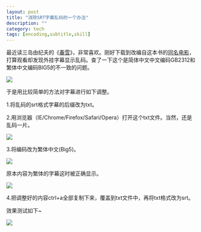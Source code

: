 ```yaml
---
layout: post
title: "消除SRT字幕乱码的一个办法"
description: ""
category: tech
tags: [encoding,subtitle,skill]
---
```


最近读三岛由纪夫的《[春雪](http://book.douban.com/subject/3987362/ "豆瓣链接")》，非常喜欢。刚好下载到改编自这本书的[同名电影](http://movie.douban.com/subject/1478789/ "豆瓣链接")，打算观看却发现外挂字幕显示乱码。查了一下这个是简体中文中文编码GB2312和繁体中文编码BIG5的不一致的问题。

![](http://farm8.staticflickr.com/7086/7112438069_25958720b1.jpg)

于是用比较简单的方法对字幕进行如下调整。

1\.将乱码的srt格式字幕的后缀改为txt。

2\.用浏览器（IE/Chrome/Firefox/Safari/Opera）打开这个txt文件。当然，还是乱码一片。

![](http://farm8.staticflickr.com/7185/6966361144_54be7b6f5e.jpg)

3\.将编码改为繁体中文(Big5)。

![](http://farm8.staticflickr.com/7139/7112437795_bbc263acf5.jpg)

原本内容为繁体的字幕这时被正确显示。

![](http://farm8.staticflickr.com/7048/6966360870_a3a4520c48_z.jpg)

4\.把调整好的内容ctrl+a全部复制下来，覆盖到txt文件中，再将txt格式改为srt。

效果测试如下~

![](http://farm8.staticflickr.com/7092/6966360684_f324aeacba.jpg)